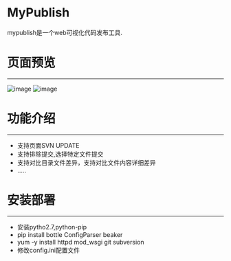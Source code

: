 # MyPublish
mypublish是一个web可视化代码发布工具.

# 页面预览
--------------
![image](https://github.com/jeremy-gao/myhead/blob/master/assets/i/1.png)
![image](https://github.com/jeremy-gao/myhead/blob/master/assets/i/2.png)

# 功能介绍
---------------
 - 支持页面SVN UPDATE
 - 支持排除提交,选择特定文件提交
 - 支持对比目录文件差异，支持对比文件内容详细差异
 - .....

# 安装部署
---------------
 - 安装pytho2.7,python-pip
 - pip install bottle ConfigParser beaker
 - yum -y install httpd mod_wsgi git subversion
 - 修改config.ini配置文件